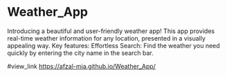 # Weather_App
Introducing a beautiful and user-friendly weather app!  This app provides real-time weather information for any location, presented in a visually appealing way.  Key features:  Effortless Search: Find the weather you need quickly by entering the city name in the search bar. 

#view_link
https://afzal-mia.github.io/Weather_App/
